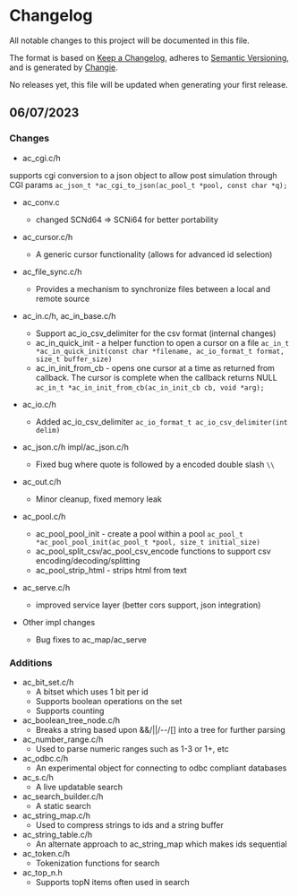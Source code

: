 # Changelog
All notable changes to this project will be documented in this file.

The format is based on [Keep a Changelog](https://keepachangelog.com/en/1.0.0/),
adheres to [Semantic Versioning](https://semver.org/spec/v2.0.0.html),
and is generated by [Changie](https://github.com/miniscruff/changie).


No releases yet, this file will be updated when generating your first release.

## 06/07/2023


### Changes
* ac_cgi.c/h

supports cgi conversion to a json object to allow post simulation through CGI params
```ac_json_t *ac_cgi_to_json(ac_pool_t *pool, const char *q);```

* ac_conv.c
  * changed SCNd64 => SCNi64 for better portability

* ac_cursor.c/h
  * A generic cursor functionality (allows for advanced id selection)

* ac_file_sync.c/h
  * Provides a mechanism to synchronize files between a local and remote source

* ac_in.c/h, ac_in_base.c/h
  * Support ac_io_csv_delimiter for the csv format (internal changes)
  * ac_in_quick_init - a helper function to open a cursor on a file
```ac_in_t *ac_in_quick_init(const char *filename, ac_io_format_t format, size_t buffer_size)```
  * ac_in_init_from_cb - opens one cursor at a time as returned from callback.  The cursor is complete when the callback returns NULL
```ac_in_t *ac_in_init_from_cb(ac_in_init_cb cb, void *arg);```

* ac_io.c/h
  * Added ac_io_csv_delimiter 
```ac_io_format_t ac_io_csv_delimiter(int delim)```

* ac_json.c/h impl/ac_json.c/h
  * Fixed bug where quote is followed by a encoded double slash `\\`

* ac_out.c/h
    * Minor cleanup, fixed memory leak

* ac_pool.c/h
  * ac_pool_pool_init - create a pool within a pool
```ac_pool_t *ac_pool_pool_init(ac_pool_t *pool, size_t initial_size)```
  * ac_pool_split_csv/ac_pool_csv_encode functions to support csv encoding/decoding/splitting
  * ac_pool_strip_html - strips html from text

* ac_serve.c/h
  * improved service layer (better cors support, json integration)

* Other impl changes
  * Bug fixes to ac_map/ac_serve

### Additions
* ac_bit_set.c/h
  * A bitset which uses 1 bit per id
  * Supports boolean operations on the set
  * Supports counting
* ac_boolean_tree_node.c/h
  * Breaks a string based upon &&/||/--/[] into a tree for further parsing
* ac_number_range.c/h
  * Used to parse numeric ranges such as 1-3 or 1+, etc
* ac_odbc.c/h
  * An experimental object for connecting to odbc compliant databases
* ac_s.c/h
  * A live updatable search
* ac_search_builder.c/h
  * A static search
* ac_string_map.c/h
  * Used to compress strings to ids and a string buffer
* ac_string_table.c/h
  * An alternate approach to ac_string_map which makes ids sequential
* ac_token.c/h
  * Tokenization functions for search
* ac_top_n.h
  * Supports topN items often used in search
